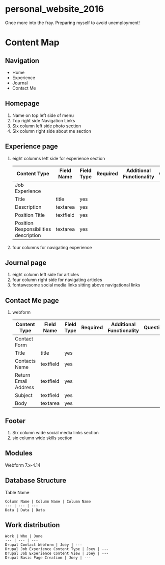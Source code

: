 # personal_website_2016
Once more into the fray. Preparing myself to avoid unemployment! 

# Content Map
## Navigation
 - Home
 - Experience
 - Journal
 - Contact Me

## Homepage
1. Name on top left side of menu
2. Top right side Navigation Links 
3. Six column left side photo section
4. Six column right side about me section

## Experience page
1. eight columns left side for experience section

    Content Type | Field Name | Field Type | Required | Additional Functionality | Questions
    --- | --- | --- | --- | --- | --- 
    Job Experience |
     | Title | title | yes
     | Description | textarea | yes
     | Position Title | textfield | yes
     | Position Responsibilities description | textarea | yes

2. four columns for navigating experience

## Journal page
1. eight column left side for articles
2. four column right side for navigating articles
3. fontawesome social media links sitting above navigational links

## Contact Me page
1. webform

    Content Type | Field Name | Field Type | Required | Additional Functionality | Questions
    --- | --- | --- | --- | --- | --- 
    Contact Form |
     | Title | title | yes
     | Contacts Name | textfield | yes
     | Return Email Address | textfield | yes
     | Subject | textfield | yes
     | Body | textarea | yes

## Footer
1. Six column wide social media links section
2. six column wide skills section

## Modules
Webform 7.x-4.14

## Database Structure
Table Name

    Column Name | Column Name | Column Name 
    --- | --- | --- 
    Data | Data | Data
    
## Work distribution
    Work | Who | Done 
    --- | --- | --- 
    Drupal Contact Webform | Joey | ---
    Drupal Job Experience Content Type | Joey | ---
    Drupal Job Experience Content View | Joey | ---
    Drupal Basic Page Creation | Joey | ---
